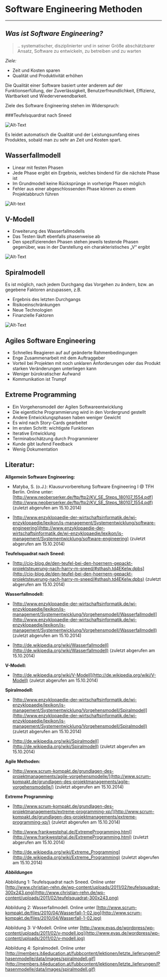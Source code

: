  Software Engineering Methoden
==
___
_Was ist Software Engineering?_ 
--
>.. systematischer, disziplinierter und in seiner Größe abschätzbarer Ansatz, Software zu entwickeln, zu betreiben und zu warten

_Ziele:_

* Zeit und Kosten sparen
* Qualität und Produktivität erhöhen

Die Qualität einer Software basiert unter anderem auf der Funktionserfüllung, der Zuverlässigkeit, Benutzerfreundlichkeit, Effizienz, Wartbarkeit und Wiederverwendbarkeit.

Ziele des Software Engineering stehen im Widerspruch:

###Teufelsquardrat nach Sneed

![Alt-Text](http://www.christian-rehn.de/wp-content/uploads/2011/02/teufelsquadrat-300x243.png)

 Es leidet automatisch die Qualität und der Leistungsumfang eines Produktes, sobald man zu sehr an Zeit und Kosten spart.




Wasserfallmodell
--

* Linear mit festen Phasen
* Jede Phase ergibt ein Ergebnis, welches bindend für 
  die nächste Phase ist 
* Im Grundmodell keine Rücksprünge in vorherige Phasen möglich
* Fehler aus einer abgeschlossenden Phase können zu einem Projektabbruch führen

![Alt-text](http://www.scrum-kompakt.de/files/2010/04/Wasserfall-1-02.jpg)

V-Modell
--

* Erweiterung des Wasserfallmodells
* Das Testen läuft ebenfalls phasenweise ab
* Den spezifizierenden Phasen stehen jeweils testende Phasen gegenüber, was in der 
  Darstellung ein charakteristisches „V“ ergibt

![Alt-Text](http://www.evas.de/wordpress/wp-content/uploads/2011/02/v-modell.jpg)

Spiralmodell
--
Es ist möglich, nach jedem Durchgang das Vorgehen zu ändern, bzw. an gegebene Faktoren anzupassen, z.B.

* Ergebnis des letzten Durchgangs
* Risikoeinschränkungen
* Neue Technologien 
* Finanzielle Faktoren

![Alt-Text](http://members.it4education.at/fubbcontent/lektionen/letzte_lieferungen/Phasenmodelle/data/images/spiralmodell.gif)

Agiles Software Engineering
--

* Schnelles Reagieren auf auf geänderte Rahmenbedingungen
* Enge Zusammenarbeit mit dem Auftraggeber
* Vorteil bei Projekten mit noch unklaren Anforderungen oder das Produkt starken Veränderungen unterliegen kann
* Weniger bürokratischer Aufwand
* Kommunikation ist Trumpf

Extreme Programming
--
* Ein Vorgehensmodell der Agilen Softwareentwicklung
* Die eigentliche Programmierung wird in den Vordergrund gestellt
* Andere Entwicklungsphasen haben weniger Gewicht
* Es wird nach Story-Cards gearbeitet
* Im ersten Schritt: wichtigste Funktionen
* Iterative Entwicklung
* Terminabschätzung durch Programmierer
* Kunde gibt laufend Feedback
* Wenig Dokumentation

Literatur:
--

__Allgemein Software Engineering:__ 

* Matyba, S. (o.J.): Klausurvorbereitung Software Engineering I @ TFH Berlin. Online unter: 
[http://www.neoberserker.de/ftp/ftp2/KV_SE_Steps_180107_1554.pdf](http://www.neoberserker.de/ftp/ftp2/KV_SE_Steps_180107_1554.pdf) (zuletzt abgerufen am 15.10.2014)

* [http://www.enzyklopaedie-der-wirtschaftsinformatik.de/wi-enzyklopaedie/lexikon/is-management/Systementwicklung/software-engineering](http://www.enzyklopaedie-der-wirtschaftsinformatik.de/wi-enzyklopaedie/lexikon/is-management/Systementwicklung/software-engineering) (zuletzt abgerufen am 15.10.2014)

__Teufelsquadrat nach Sneed:__ 

* [http://cio-blog.de/den-teufel-bei-den-hoernern-gepackt-projektsteuerung-nach-harry-m-sneed/#sthash.td4EKeIw.dpbs](http://cio-blog.de/den-teufel-bei-den-hoernern-gepackt-projektsteuerung-nach-harry-m-sneed/#sthash.td4EKeIw.dpbs) (zuletzt abgerufen am 15.10.2014)

__Wasserfallmodell:__ 

* [http://www.enzyklopaedie-der-wirtschaftsinformatik.de/wi-enzyklopaedie/lexikon/is-management/Systementwicklung/Vorgehensmodell/Wasserfallmodell](http://www.enzyklopaedie-der-wirtschaftsinformatik.de/wi-enzyklopaedie/lexikon/is-management/Systementwicklung/Vorgehensmodell/Wasserfallmodell) (zuletzt abgerufen am 15.10.2014)

* [http://de.wikipedia.org/wiki/Wasserfallmodell](http://de.wikipedia.org/wiki/Wasserfallmodell) (zuletzt abgerufen am 15.10.2014)

__V-Modell:__

* [http://de.wikipedia.org/wiki/V-Modell](http://de.wikipedia.org/wiki/V-Modell) (zuletzt abgerufen am 15.10.2014)

__Spiralmodell:__ 

* [http://www.enzyklopaedie-der-wirtschaftsinformatik.de/wi-enzyklopaedie/lexikon/is-management/Systementwicklung/Vorgehensmodell/Spiralmodell](http://www.enzyklopaedie-der-wirtschaftsinformatik.de/wi-enzyklopaedie/lexikon/is-management/Systementwicklung/Vorgehensmodell/Spiralmodell) (zuletzt abgerufen am 15.10.2014)

* [http://de.wikipedia.org/wiki/Spiralmodell](http://de.wikipedia.org/wiki/Spiralmodell) (zuletzt abgerufen am 15.10.2014)

__Agile Methoden:__ 

* [http://www.scrum-kompakt.de/grundlagen-des-projektmanagements/agile-vorgehensmodelle/](http://www.scrum-kompakt.de/grundlagen-des-projektmanagements/agile-vorgehensmodelle/)
(zuletzt abgerufen am 15.10.2014)

__Extreme Programming:__

* [http://www.scrum-kompakt.de/grundlagen-des-projektmanagements/extreme-programming-xp/](http://www.scrum-kompakt.de/grundlagen-des-projektmanagements/extreme-programming-xp/) (zuletzt abgerufen am 15.10.2014)

* [http://www.frankwestphal.de/ExtremeProgramming.html](http://www.frankwestphal.de/ExtremeProgramming.html) (zuletzt abgerufen am 15.10.2014)

* [http://de.wikipedia.org/wiki/Extreme_Programming](http://de.wikipedia.org/wiki/Extreme_Programming) (zuletzt abgerufen am 15.10.2014)



__*Abbildungen*__

Abbildung 1: Teufelsquadrat nach Sneed. Online unter [http://www.christian-rehn.de/wp-content/uploads/2011/02/teufelsquadrat-300x243.png](http://www.christian-rehn.de/wp-content/uploads/2011/02/teufelsquadrat-300x243.png)

Abbildung 2: Wasserfallmodell. Online unter [http://www.scrum-kompakt.de/files/2010/04/Wasserfall-1-02.jpg](http://www.scrum-kompakt.de/files/2010/04/Wasserfall-1-02.jpg)

Abbildung 3: V-Modell. Online unter [http://www.evas.de/wordpress/wp-content/uploads/2011/02/v-modell.jpg](http://www.evas.de/wordpress/wp-content/uploads/2011/02/v-modell.jpg)

Abbildung 4: Spiralmodell. Online unter [http://members.it4education.at/fubbcontent/lektionen/letzte_lieferungen/Phasenmodelle/data/images/spiralmodell.gif](http://members.it4education.at/fubbcontent/lektionen/letzte_lieferungen/Phasenmodelle/data/images/spiralmodell.gif)

